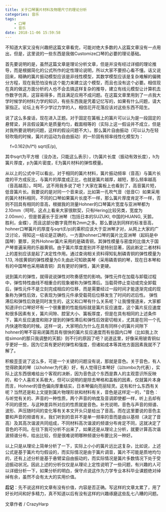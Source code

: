 ```yaml
---
title: 关于口琴簧片材料及物理尺寸的理论分析
categories: 音乐
tags:
    - 口琴
    - 音乐
date: 2018-11-06 15:59:58
---
```

不知道大家又没有兴趣把这篇文章看完，可能对绝大多数的人这篇文章没有一点用出，但是，这里说的一些东西是我做Customize口琴的必要的理论基础。

首先要说明的是，虽然这篇文章是理论分析文章，但是并没有经过详细的理论推导，而是根据简化的公式所作的定性理论说明，所以大家不要担心看不懂。话又说回来，精确的簧片振动模型应该是非线性模型，其数学模型应该是复杂难解的偏微分方程，现在我恐怕没有这个能力来建立这个模型，而且也没有这个必要。相信现在真的做这方面分析的人也不会去搞这样复杂的推导，建立有线元模型让计算机去作数字仿真，这容易得多，而且满足应用不成问题。在这篇文章里用到了一点我大学时候学的材料力学的知识，有些东西我是凭着记忆写的，如果有什么问题，请大家指正。论坛上有不少学过力学的人，相信花开花落应该对这些东西不陌生。

说了这么多废话，现在进入正题。对于固定在簧板上的簧片可以认为是一段固定的悬臂梁，并且假设簧片是质量均匀，截面相等的（实际上这一假设并不成立，但是对我所要说明的问题，这样的假设问题不大）。那么簧片自由振动（可以认为在轻轻吹吸的时候，簧片的运动为自由振动）的一阶固有频率线性化模型为：

    f=0.162(h/l\*l) sqrt(E/p),

其中sqrt为平方根（没办法，只能这么表示），l为簧片长度（振动有效长度），h为簧片厚度，p为簧片密度，E为簧片材料的弹性模量。

从以上的公式中可以看出，对于相同的簧片材料，簧片振动频率（音高）与簧片长度的平方成反比，与簧片的厚度成正比，也就是簧片越厚，越短，那么频率越高（音高越高）。呵呵，这不用我多说了吧？大家在簧板上也看到了，高音簧片短，低音簧片长。我要说的是对同一个音来说，比如第一孔吹气音（低音C）如果采用的簧片材料相同，不同的口琴如果簧片长度不一样，那么簧片厚度肯定不一样，否则不回具有相同的音高，根据我的测量Hohner的口琴簧片宽度与亚洲琴都为2.10mm（呵呵，这点上看来大家很默契，只有Hering比较另类，宽度为2.00mm），但是普遍长于亚洲琴（包括日本的SUZUKI, 中国的HUANG, 天鹅， 胜利，金蝶），而且这部分数字竟然有2mm之多。那么要达到同样的标准音高，hohner口琴簧片的厚度与sqrt(E/p)的乘积应该大于亚洲琴才对，从网上大家的广泛讨论，得知这一结论是正确的，一方面hohner口琴的簧片比亚洲琴（起码是中国琴）要厚，另外Hohner簧片采用的是磷青铜，其弹性模量与密度的比值大于国产琴普遍采用的乐器黄铜。由于簧片厚度差别并不是特别显著，因此断定二者材料上的差别应该是起了决定性作用。通过查询相关资料得知轧制磷青铜的弹性模量为1.13, 冷拔黄铜的弹性模量为0.9,由此可知欧美琴（采用磷青铜的琴，现在日本琴和有的中国琴也采用磷青铜）具有更好的弹性，簧片更硬。

说到簧片的弹性，就得说说弹性对吹奏感觉的影响。弹性元件在加载与卸载过程中，弹性特性曲线不相重合的现象被称为弹性滞后。当载荷停止变动或完全卸载后，弹性元件不是立刻完成相应的位移，而是需要经过一段时间才能逐渐完成的现象称为弹性后效，它表现为弹性元件承受载荷后位移发生了时间的迟后性。 弹性滞后和弹性后效是同时发生的，这又和口琴有什么关系呢？让我慢慢道来，大家都知道评价口琴好坏有一个很重要的性能指标就是簧片反应速度，这个簧片反应速度和很多因素有关，簧片间隙、腔室大小、簧板厚度，但是在具有相同的上述条件下，簧片反应速度和刚才提到的弹性滞后和弹性后效密切相关，尤其是在同一个孔内快速吹吸的时候。这样一说，大家明白为什么在具有同样小的簧片间隙下hohner的琴不容易闭簧而具有很快的簧片反应速度而有些国内口琴（比如我上次给simon的那只我调整的天鹅）则不行的原因了吧？说道这里，好像采用铍青铜似乎更好一些，因为它具有更好的弹性和强度，但诸如成本等其他方面因素我就不了解了。

积极歪歪说了这么多，可是一个关键的问题没有说，那就是音色。关于音色，有人觉得欧美的琴（以hohner为代表）好，有人觉得日本琴好（以tombo为代表），实际上这东西很难给出个客观的决断，因为音色这个东西是靠人的主观意识所反映的，和个人喜欢关系极大，但可以说明的是除去琴格和盖板的因素，仅就簧片本身而言，Hohner的音色偏向厚重结实，日本琴偏向亮丽轻灵。这有和什么东西有关呢？当然还是和上文提到簧片物理形状和材料有关，音色是这样定一的，"音色：与听觉有关的、声音的一种性质，两个声音的响度及音调即使都一样，听上去却有不同的感觉，与这种差异所对应的性质就是音色。补充说明，音色与声音的频谱、波形、声压随时间的变化等有关本文开头只是给出了音高。而在这里要说的音色主要和声音的频谱有关。我们听到的音并不是单一频率的音而是由以基频（决定了音高）及其高次谐波共同组成，不同材料高次谐波的频谱分布肯定不同，这就决定了音色的不同。在往下我可分析不出来了，如果还是从理论上分析，就要计算高次谐波频谱分布，给出比较，但是很难说明哪种频谱分布要比另一种好。

以上只是从理论上简单分析了一下，实际上小小的簧片远比这复杂，比如说，上述公式是基于簧片均匀假设的，而实际情况是由于簧片调音，簧片不可能是质地均匀的，还有上述分析是基于悬臂梁自由振动的，而实际情况是簧片多数情况下处于受迫振动状况。因此上述的分析仅仅是从理论上定性说明了一些问题，有兴趣的人可以详细分析一下，如果分析的明白，保守点说这作为力学专业本科毕业课题绝对绰绰有余，虽然不会有太大的实用价值。

**后记**：先不说这样的文章有没有价值，内容是否正确。写这样的文章太累了，用了好长时间和好多精力，真不知道以后有没有这样的兴趣琢磨这些乱七八糟的问题。

文章作者 / CrazyHarp
